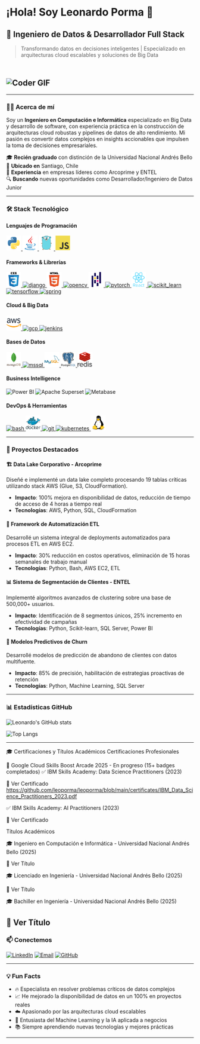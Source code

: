 # ¡Hola! Soy Leonardo Porma 👋

## 🚀 Ingeniero de Datos & Desarrollador Full Stack

> Transformando datos en decisiones inteligentes | Especializado en arquitecturas cloud escalables y soluciones de Big Data

<h2 align="left">
 <abc>
  <br>
    <img src="https://media.giphy.com/media/SWoSkN6DxTszqIKEqv/giphy.gif" alt="Coder GIF" width="500">
 </abc>
</h2> 

---

### 👨‍💻 Acerca de mí

Soy un **Ingeniero en Computación e Informática** especializado en Big Data y desarrollo de software, con experiencia práctica en la construcción de arquitecturas cloud robustas y pipelines de datos de alto rendimiento. Mi pasión es convertir datos complejos en insights accionables que impulsen la toma de decisiones empresariales.

🎓 **Recién graduado** con distinción de la Universidad Nacional Andrés Bello  
📍 **Ubicado en** Santiago, Chile  
💼 **Experiencia** en empresas líderes como Arcoprime y ENTEL  
🔍 **Buscando** nuevas oportunidades como Desarrollador/Ingeniero de Datos Junior  

---

### 🛠️ Stack Tecnológico

#### **Lenguajes de Programación**
<a href="https://www.python.org" target="_blank" rel="noreferrer"> <img src="https://raw.githubusercontent.com/devicons/devicon/master/icons/python/python-original.svg" alt="python" width="40" height="40"/> </a>
<a href="https://www.java.com" target="_blank" rel="noreferrer"> <img src="https://raw.githubusercontent.com/devicons/devicon/master/icons/java/java-original.svg" alt="java" width="40" height="40"/> </a>
<a href="https://golang.org" target="_blank" rel="noreferrer"> <img src="https://raw.githubusercontent.com/devicons/devicon/master/icons/go/go-original.svg" alt="go" width="40" height="40"/> </a>
<a href="https://developer.mozilla.org/en-US/docs/Web/JavaScript" target="_blank" rel="noreferrer"> <img src="https://raw.githubusercontent.com/devicons/devicon/master/icons/javascript/javascript-original.svg" alt="javascript" width="40" height="40"/> </a>

#### **Frameworks & Librerías**
<a href="https://www.w3schools.com/css/" target="_blank" rel="noreferrer"> <img src="https://raw.githubusercontent.com/devicons/devicon/master/icons/css3/css3-original-wordmark.svg" alt="css3" width="40" height="40"/> </a> <a href="https://www.djangoproject.com/" target="_blank" rel="noreferrer"> <img src="https://cdn.worldvectorlogo.com/logos/django.svg" alt="django" width="40" height="40"/> </a> <a href="https://www.w3.org/html/" target="_blank" rel="noreferrer"> <img src="https://raw.githubusercontent.com/devicons/devicon/master/icons/html5/html5-original-wordmark.svg" alt="html5" width="40" height="40"/> </a> <a href="https://opencv.org/" target="_blank" rel="noreferrer"> <img src="https://www.vectorlogo.zone/logos/opencv/opencv-icon.svg" alt="opencv" width="40" height="40"/> </a> <a href="https://pandas.pydata.org/" target="_blank" rel="noreferrer"> <img src="https://raw.githubusercontent.com/devicons/devicon/2ae2a900d2f041da66e950e4d48052658d850630/icons/pandas/pandas-original.svg" alt="pandas" width="40" height="40"/> </a> <a href="https://pytorch.org/" target="_blank" rel="noreferrer"> <img src="https://www.vectorlogo.zone/logos/pytorch/pytorch-icon.svg" alt="pytorch" width="40" height="40"/> </a> <a href="https://reactjs.org/" target="_blank" rel="noreferrer"> <img src="https://raw.githubusercontent.com/devicons/devicon/master/icons/react/react-original-wordmark.svg" alt="react" width="40" height="40"/> </a> <a href="https://scikit-learn.org/" target="_blank" rel="noreferrer"> <img src="https://upload.wikimedia.org/wikipedia/commons/0/05/Scikit_learn_logo_small.svg" alt="scikit_learn" width="40" height="40"/> </a> <a href="https://www.tensorflow.org" target="_blank" rel="noreferrer"> <img src="https://www.vectorlogo.zone/logos/tensorflow/tensorflow-icon.svg" alt="tensorflow" width="40" height="40"/> </a><a href="https://spring.io/" target="_blank" rel="noreferrer"> <img src="https://www.vectorlogo.zone/logos/springio/springio-icon.svg" alt="spring" width="40" height="40"/> </a> 

#### **Cloud & Big Data**
<a href="https://aws.amazon.com" target="_blank" rel="noreferrer"> <img src="https://raw.githubusercontent.com/devicons/devicon/master/icons/amazonwebservices/amazonwebservices-original-wordmark.svg" alt="aws" width="40" height="40"/> </a> <a href="https://cloud.google.com" target="_blank" rel="noreferrer"> <img src="https://www.vectorlogo.zone/logos/google_cloud/google_cloud-icon.svg" alt="gcp" width="40" height="40"/> </a> <a href="https://www.jenkins.io" target="_blank" rel="noreferrer"> <img src="https://www.vectorlogo.zone/logos/jenkins/jenkins-icon.svg" alt="jenkins" width="40" height="40"/> </a>

#### **Bases de Datos**
<a href="https://www.mongodb.com/" target="_blank" rel="noreferrer"> <img src="https://raw.githubusercontent.com/devicons/devicon/master/icons/mongodb/mongodb-original-wordmark.svg" alt="mongodb" width="40" height="40"/> </a> <a href="https://www.microsoft.com/en-us/sql-server" target="_blank" rel="noreferrer"> <img src="https://www.svgrepo.com/show/303229/microsoft-sql-server-logo.svg" alt="mssql" width="40" height="40"/> </a> <a href="https://www.mysql.com/" target="_blank" rel="noreferrer"> <img src="https://raw.githubusercontent.com/devicons/devicon/master/icons/mysql/mysql-original-wordmark.svg" alt="mysql" width="40" height="40"/> </a> <a href="https://www.postgresql.org" target="_blank" rel="noreferrer"> <img src="https://raw.githubusercontent.com/devicons/devicon/master/icons/postgresql/postgresql-original-wordmark.svg" alt="postgresql" width="40" height="40"/> </a> <a href="https://redis.io" target="_blank" rel="noreferrer"> <img src="https://raw.githubusercontent.com/devicons/devicon/master/icons/redis/redis-original-wordmark.svg" alt="redis" width="40" height="40"/> </a>

#### **Business Intelligence**
![Power BI](https://img.shields.io/badge/Power_BI-F2C811?style=for-the-badge&logo=power-bi&logoColor=black)
![Apache Superset](https://img.shields.io/badge/Apache_Superset-40E0D0?style=for-the-badge&logo=apache&logoColor=white)
![Metabase](https://img.shields.io/badge/Metabase-509EE3?style=for-the-badge&logo=metabase&logoColor=white)

#### **DevOps & Herramientas**
<a href="https://www.gnu.org/software/bash/" target="_blank" rel="noreferrer"> <img src="https://www.vectorlogo.zone/logos/gnu_bash/gnu_bash-icon.svg" alt="bash" width="40" height="40"/> </a> <a href="https://www.docker.com/" target="_blank" rel="noreferrer"> <img src="https://raw.githubusercontent.com/devicons/devicon/master/icons/docker/docker-original-wordmark.svg" alt="docker" width="40" height="40"/> </a> <a href="https://git-scm.com/" target="_blank" rel="noreferrer"> <img src="https://www.vectorlogo.zone/logos/git-scm/git-scm-icon.svg" alt="git" width="40" height="40"/> </a> <a href="https://kubernetes.io" target="_blank" rel="noreferrer"> <img src="https://www.vectorlogo.zone/logos/kubernetes/kubernetes-icon.svg" alt="kubernetes" width="40" height="40"/> </a> <a href="https://www.linux.org/" target="_blank" rel="noreferrer"> <img src="https://raw.githubusercontent.com/devicons/devicon/master/icons/linux/linux-original.svg" alt="linux" width="40" height="40"/> </a>

---

### 🎯 Proyectos Destacados

#### 🏗️ **Data Lake Corporativo - Arcoprime**
Diseñé e implementé un data lake completo procesando 19 tablas críticas utilizando stack AWS (Glue, S3, CloudFormation).
- **Impacto**: 100% mejora en disponibilidad de datos, reducción de tiempo de acceso de 4 horas a tiempo real
- **Tecnologías**: AWS, Python, SQL, CloudFormation

#### 🤖 **Framework de Automatización ETL**
Desarrollé un sistema integral de deployments automatizados para procesos ETL en AWS EC2.
- **Impacto**: 30% reducción en costos operativos, eliminación de 15 horas semanales de trabajo manual
- **Tecnologías**: Python, Bash, AWS EC2, ETL

#### 📊 **Sistema de Segmentación de Clientes - ENTEL**
Implementé algoritmos avanzados de clustering sobre una base de 500,000+ usuarios.
- **Impacto**: Identificación de 8 segmentos únicos, 25% incremento en efectividad de campañas
- **Tecnologías**: Python, Scikit-learn, SQL Server, Power BI

#### 🎯 **Modelos Predictivos de Churn**
Desarrollé modelos de predicción de abandono de clientes con datos multifuente.
- **Impacto**: 85% de precisión, habilitación de estrategias proactivas de retención
- **Tecnologías**: Python, Machine Learning, SQL Server

---

### 📊 Estadísticas GitHub

![Leonardo's GitHub stats](https://github-readme-stats.vercel.app/api?username=leoporma&show_icons=true&theme=radical)

![Top Langs](https://github-readme-stats.vercel.app/api/top-langs/?username=leoporma&layout=compact&theme=radical)

---

🎓 Certificaciones y Títulos Académicos
Certificaciones Profesionales

🔄 Google Cloud Skills Boost Arcade 2025 - En progreso (15+ badges completados)
✅ IBM Skills Academy: Data Science Practitioners (2023)

📄 Ver Certificado
https://github.com/leoporma/leoporma/blob/main/certificates/IBM_Data_Science_Practitioners_2023.pdf


✅ IBM Skills Academy: AI Practitioners (2023)

📄 Ver Certificado



Títulos Académicos

🎓 Ingeniero en Computación e Informática - Universidad Nacional Andrés Bello (2025)

📄 Ver Título


🎓 Licenciado en Ingeniería - Universidad Nacional Andrés Bello (2025)

📄 Ver Título


🎓 Bachiller en Ingeniería - Universidad Nacional Andrés Bello (2025)

📄 Ver Título
---

### 📫 Conectemos

[![LinkedIn](https://img.shields.io/badge/LinkedIn-0077B5?style=for-the-badge&logo=linkedin&logoColor=white)](https://linkedin.com/in/leonardopormalinco)
[![Email](https://img.shields.io/badge/Email-D14836?style=for-the-badge&logo=gmail&logoColor=white)](mailto:lporma1815@gmail.com)
[![GitHub](https://img.shields.io/badge/GitHub-100000?style=for-the-badge&logo=github&logoColor=white)](https://github.com/leoporma)

---

### 💡 Fun Facts

- 🔥 Especialista en resolver problemas críticos de datos complejos
- 📈 He mejorado la disponibilidad de datos en un 100% en proyectos reales
- ☁️ Apasionado por las arquitecturas cloud escalables
- 🤖 Entusiasta del Machine Learning y la IA aplicada a negocios
- 📚 Siempre aprendiendo nuevas tecnologías y mejores prácticas

---
